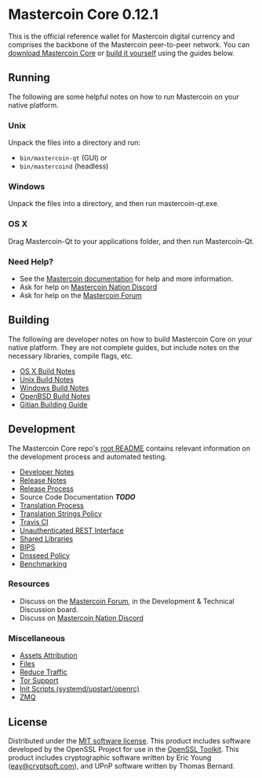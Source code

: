 Mastercoin Core 0.12.1
=====================

This is the official reference wallet for Mastercoin digital currency and comprises the backbone of the Mastercoin peer-to-peer network. You can [download Mastercoin Core](https://www.mastercoin.org/downloads/) or [build it yourself](#building) using the guides below.

Running
---------------------
The following are some helpful notes on how to run Mastercoin on your native platform.

### Unix

Unpack the files into a directory and run:

- `bin/mastercoin-qt` (GUI) or
- `bin/mastercoind` (headless)

### Windows

Unpack the files into a directory, and then run mastercoin-qt.exe.

### OS X

Drag Mastercoin-Qt to your applications folder, and then run Mastercoin-Qt.

### Need Help?

* See the [Mastercoin documentation](https://masternode.atlassian.net/wiki/display/DOC)
for help and more information.
* Ask for help on [Mastercoin Nation Discord](http://mastercoinchat.org)
* Ask for help on the [Mastercoin Forum](https://mastercoin.org/forum)

Building
---------------------
The following are developer notes on how to build Mastercoin Core on your native platform. They are not complete guides, but include notes on the necessary libraries, compile flags, etc.

- [OS X Build Notes](build-osx.md)
- [Unix Build Notes](build-unix.md)
- [Windows Build Notes](build-windows.md)
- [OpenBSD Build Notes](build-openbsd.md)
- [Gitian Building Guide](gitian-building.md)

Development
---------------------
The Mastercoin Core repo's [root README](/README.md) contains relevant information on the development process and automated testing.

- [Developer Notes](developer-notes.md)
- [Release Notes](release-notes.md)
- [Release Process](release-process.md)
- Source Code Documentation ***TODO***
- [Translation Process](translation_process.md)
- [Translation Strings Policy](translation_strings_policy.md)
- [Travis CI](travis-ci.md)
- [Unauthenticated REST Interface](REST-interface.md)
- [Shared Libraries](shared-libraries.md)
- [BIPS](bips.md)
- [Dnsseed Policy](dnsseed-policy.md)
- [Benchmarking](benchmarking.md)

### Resources
* Discuss on the [Mastercoin Forum](https://mastercoin.org/forum), in the Development & Technical Discussion board.
* Discuss on [Mastercoin Nation Discord](http://mastercoinchat.org)

### Miscellaneous
- [Assets Attribution](assets-attribution.md)
- [Files](files.md)
- [Reduce Traffic](reduce-traffic.md)
- [Tor Support](tor.md)
- [Init Scripts (systemd/upstart/openrc)](init.md)
- [ZMQ](zmq.md)

License
---------------------
Distributed under the [MIT software license](/COPYING).
This product includes software developed by the OpenSSL Project for use in the [OpenSSL Toolkit](https://www.openssl.org/). This product includes
cryptographic software written by Eric Young ([eay@cryptsoft.com](mailto:eay@cryptsoft.com)), and UPnP software written by Thomas Bernard.
